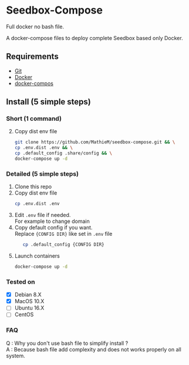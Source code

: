 # Seedbox-Compose

Full docker no bash file.

A docker-compose files to deploy complete Seedbox based only Docker. 

## Requirements

* [Git](https://git-scm.com/book/fr/v1/D%C3%A9marrage-rapide-Installation-de-Git)
* [Docker](https://www.docker.com/get-docker) 
* [docker-compos](https://docs.docker.com/compose/install/) 

## Install (5 simple steps)

### Short  (1 command)
2. Copy dist env file
    ```bash
    git clone https://github.com/MathieM/seedbox-compose.git && \
    cp .env.dist .env && \
    cp .default_config .share/config && \
    docker-compose up -d
    ```
### Detailed  (5 simple steps)
1. Clone this repo
2. Copy dist env file
    ```bash
    cp .env.dist .env
    ```
3. Edit `.env` file if needed.   
   For example to change domain
4. Copy default config if you want.  
   Replace `{CONFIG DIR}` like set in `.env` file
   ```bash
      cp .default_config {CONFIG DIR}
   ```
5. Launch containers
    ```bash
    docker-compose up -d
    ```

### Tested on ###
 * [x] Debian 8.X
 * [x] MacOS 10.X
 * [ ] Ubuntu 16.X
 * [ ] CentOS
 
### FAQ
 Q : Why you don't use bash file to simplify install ?   
 A : Because bash file add complexity and does not works properly on all system.
